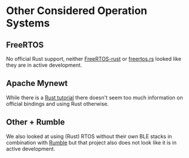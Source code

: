 # Other Considered Operation Systems

## FreeRTOS

No official Rust support, neither [FreeRTOS-rust](https://github.com/lobaro/FreeRTOS-rust) or [freertos.rs](https://github.com/hashmismatch/freertos.rs) looked like they are in active development.

## Apache Mynewt

While there is a [Rust tutorial](https://mynewt.apache.org/latest/tutorials/other/rust.html) there doesn't seem too much information on official bindings and using Rust otherwise.

## Other + Rumble

We also looked at using (Rust) RTOS without their own BLE stacks in combination with [Rumble](https://github.com/mwylde/rumble) but that project also does not look like it is in active development.